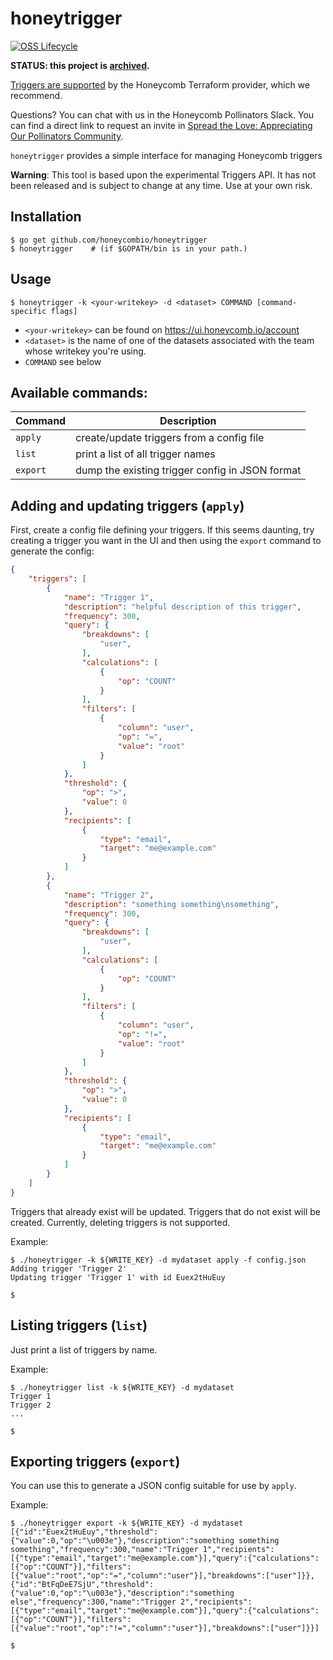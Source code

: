 # honeytrigger

[![OSS Lifecycle](https://img.shields.io/osslifecycle/honeycombio/honeytrigger)](https://github.com/honeycombio/home/blob/main/honeycomb-oss-lifecycle-and-practices.md)


**STATUS: this project is [archived](https://github.com/honeycombio/home/blob/main/honeycomb-oss-lifecycle-and-practices.md).**

[Triggers are supported](https://registry.terraform.io/providers/honeycombio/honeycombio/latest/docs/resources/trigger) by the Honeycomb Terraform provider, which we recommend.

Questions? You can chat with us in the Honeycomb Pollinators Slack. You can find a direct link to request an invite in [Spread the Love: Appreciating Our Pollinators Community](https://www.honeycomb.io/blog/spread-the-love-appreciating-our-pollinators-community/).


`honeytrigger` provides a simple interface for managing Honeycomb triggers

__Warning__: This tool is based upon the experimental Triggers API. It has not been released and is subject to change at any time. Use at your own risk.

## Installation

```
$ go get github.com/honeycombio/honeytrigger
$ honeytrigger    # (if $GOPATH/bin is in your path.)
```

## Usage

`$ honeytrigger -k <your-writekey> -d <dataset> COMMAND [command-specific flags]`

* `<your-writekey>` can be found on https://ui.honeycomb.io/account
* `<dataset>` is the name of one of the datasets associated with the team whose writekey you're using.
* `COMMAND` see below

## Available commands:

| Command  | Description |
| -------- | ----------- |
| `apply`  | create/update triggers from a config file |
| `list`   | print a list of all trigger names |
| `export` | dump the existing trigger config in JSON format |


## Adding and updating triggers (`apply`)

First, create a config file defining your triggers. If this seems daunting, try creating a trigger you want in the UI and then using the `export` command to generate the config:

```json
{
    "triggers": [
        {
            "name": "Trigger 1",
            "description": "helpful description of this trigger",
            "frequency": 300,
            "query": {
                "breakdowns": [
                    "user",
                ],
                "calculations": [
                    {
                        "op": "COUNT"
                    }
                ],
                "filters": [
                    {
                        "column": "user",
                        "op": "=",
                        "value": "root"
                    }
                ]
            },
            "threshold": {
                "op": ">",
                "value": 0
            },
            "recipients": [
                {
                    "type": "email",
                    "target": "me@example.com"
                }
            ]
        },
        {
            "name": "Trigger 2",
            "description": "something something\nsomething",
            "frequency": 300,
            "query": {
                "breakdowns": [
                    "user",
                ],
                "calculations": [
                    {
                        "op": "COUNT"
                    }
                ],
                "filters": [
                    {
                        "column": "user",
                        "op": "!=",
                        "value": "root"
                    }
                ]
            },
            "threshold": {
                "op": ">",
                "value": 0
            },
            "recipients": [
                {
                    "type": "email",
                    "target": "me@example.com"
                }
            ]
        }
    ]
}
```

Triggers that already exist will be updated. Triggers that do not exist will be created. Currently, deleting triggers is not supported.

Example:

```
$ ./honeytrigger -k ${WRITE_KEY} -d mydataset apply -f config.json
Adding trigger 'Trigger 2'
Updating trigger 'Trigger 1' with id Euex2tHuEuy

$
```

## Listing triggers (`list`)

Just print a list of triggers by name.

Example:
```
$ ./honeytrigger list -k ${WRITE_KEY} -d mydataset
Trigger 1
Trigger 2
...

$
```

## Exporting triggers (`export`)

You can use this to generate a JSON config suitable for use by `apply`.

Example:
```
$ ./honeytrigger export -k ${WRITE_KEY} -d mydataset
[{"id":"Euex2tHuEuy","threshold":{"value":0,"op":"\u003e"},"description":"something something something","frequency":300,"name":"Trigger 1","recipients":[{"type":"email","target":"me@example.com"}],"query":{"calculations":[{"op":"COUNT"}],"filters":[{"value":"root","op":"=","column":"user"}],"breakdowns":["user"]}},{"id":"BtFqDeE7SjU","threshold":{"value":0,"op":"\u003e"},"description":"something else","frequency":300,"name":"Trigger 2","recipients":[{"type":"email","target":"me@example.com"}],"query":{"calculations":[{"op":"COUNT"}],"filters":[{"value":"root","op":"!=","column":"user"}],"breakdowns":["user"]}}]

$
```

